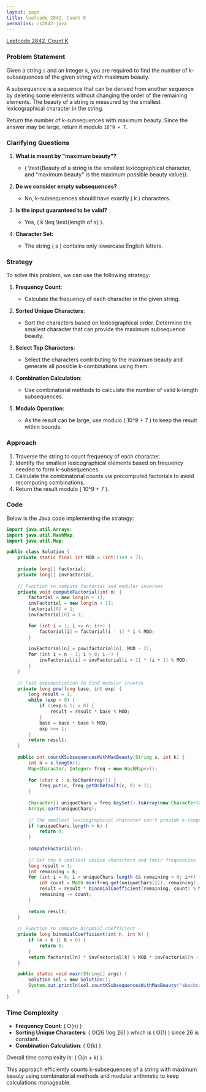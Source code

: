 ```yaml
---
layout: page
title: leetcode 2842. Count K
permalink: /s2842-java
---
```

[Leetcode 2842. Count K](https://algoadvance.github.io/algoadvance/l2842)
### Problem Statement

Given a string `s` and an integer `k`, you are required to find the number of k-subsequences of the given string with maximum beauty. 

A subsequence is a sequence that can be derived from another sequence by deleting some elements without changing the order of the remaining elements. The beauty of a string is measured by the smallest lexicographical character in the string. 

Return the number of k-subsequences with maximum beauty. Since the answer may be large, return it modulo `10^9 + 7`.

### Clarifying Questions
1. **What is meant by "maximum beauty"?**
   - \( \text{Beauty of a string is the smallest lexicographical character, and "maximum beauty" is the maximum possible beauty value}\).

2. **Do we consider empty subsequences?**
   - No, k-subsequences should have exactly \( k \) characters.

3. **Is the input guaranteed to be valid?**
   - Yes, \( k \leq \text{length of s} \).

4. **Character Set:**
   - The string \( s \) contains only lowercase English letters.

### Strategy

To solve this problem, we can use the following strategy:

1. **Frequency Count**:
   - Calculate the frequency of each character in the given string.

2. **Sorted Unique Characters**:
   - Sort the characters based on lexicographical order. Determine the smallest character that can provide the maximum subsequence beauty. 

3. **Select Top Characters**:
   - Select the characters contributing to the maximum beauty and generate all possible k-combinations using them.

4. **Combination Calculation**:
   - Use combinatorial methods to calculate the number of valid k-length subsequences.

5. **Modulo Operation**:
   - As the result can be large, use modulo \( 10^9 + 7 \) to keep the result within bounds.

### Approach
1. Traverse the string to count frequency of each character.
2. Identify the smallest lexicographical elements based on frequency needed to form k-subsequences.
3. Calculate the combinatorial counts via precomputed factorials to avoid recomputing combinations.
4. Return the result modulo \( 10^9 + 7 \).

### Code

Below is the Java code implementing the strategy:

```java
import java.util.Arrays;
import java.util.HashMap;
import java.util.Map;

public class Solution {
    private static final int MOD = (int)(1e9 + 7);
    
    private long[] factorial;
    private long[] invFactorial;
    
    // Function to compute factorial and modular inverses
    private void computeFactorial(int n) {
        factorial = new long[n + 1];
        invFactorial = new long[n + 1];
        factorial[0] = 1;
        invFactorial[0] = 1;

        for (int i = 1; i <= n; i++) {
            factorial[i] = factorial[i - 1] * i % MOD;
        }
        
        invFactorial[n] = pow(factorial[n], MOD - 2);
        for (int i = n - 1; i > 0; i--) {
            invFactorial[i] = invFactorial[i + 1] * (i + 1) % MOD;
        }
    }
    
    // Fast exponentiation to find modular inverse
    private long pow(long base, int exp) {
        long result = 1;
        while (exp > 0) {
            if ((exp & 1) > 0) {
                result = result * base % MOD;
            }
            base = base * base % MOD;
            exp >>= 1;
        }
        return result;
    }
    
    public int countKSubsequencesWithMaxBeauty(String s, int k) {
        int n = s.length();
        Map<Character, Integer> freq = new HashMap<>();
        
        for (char c : s.toCharArray()) {
            freq.put(c, freq.getOrDefault(c, 0) + 1);
        }
        
        Character[] uniqueChars = freq.keySet().toArray(new Character[0]);
        Arrays.sort(uniqueChars);
        
        // The smallest lexicographical character can't provide k-length subsequence, return 0.
        if (uniqueChars.length < k) {
            return 0;
        }
        
        computeFactorial(n);
        
        // Get the k smallest unique characters and their frequencies
        long result = 1;
        int remaining = k;
        for (int i = 0; i < uniqueChars.length && remaining > 0; i++) {
            int count = Math.min(freq.get(uniqueChars[i]), remaining);
            result = result * binomialCoefficient(remaining, count) % MOD;
            remaining -= count;
        }
        
        return result;
    }
    
    // Function to compute binomial coefficient
    private long binomialCoefficient(int n, int k) {
        if (n < k || k < 0) {
            return 0;
        }
        return factorial[n] * invFactorial[k] % MOD * invFactorial[n - k] % MOD;
    }

    public static void main(String[] args) {
        Solution sol = new Solution();
        System.out.println(sol.countKSubsequencesWithMaxBeauty("abacbca", 3)); // sample input
    }
}
```

### Time Complexity

- **Frequency Count**: \( O(n) \)
- **Sorting Unique Characters**: \( O(26 \log 26) \) which is \( O(1) \) since 26 is constant.
- **Combination Calculation**: \( O(k) \)

Overall time complexity is: \( O(n + k) \).

This approach efficiently counts k-subsequences of a string with maximum beauty using combinatorial methods and modular arithmetic to keep calculations manageable.